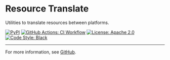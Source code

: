 # Resource Translate
Utilities to translate resources between platforms.

[![PyPI](https://img.shields.io/pypi/v/resource-translate.svg)](https://pypi.org/project/resource-translate/)
[![GitHub Actions: CI Workflow](https://github.com/austinbravodev/resource_translate/workflows/CI/badge.svg)](https://github.com/austinbravodev/resource_translate/actions?query=workflow%3ACI)
[![License: Apache 2.0](https://img.shields.io/badge/License-Apache%202.0-blue.svg)](https://github.com/austinbravodev/resource_translate/blob/main/LICENSE)
[![Code Style: Black](https://img.shields.io/badge/code%20style-black-000000.svg)](https://github.com/psf/black)

---

For more information, see [GitHub](https://github.com/austinbravodev/resource_translate).